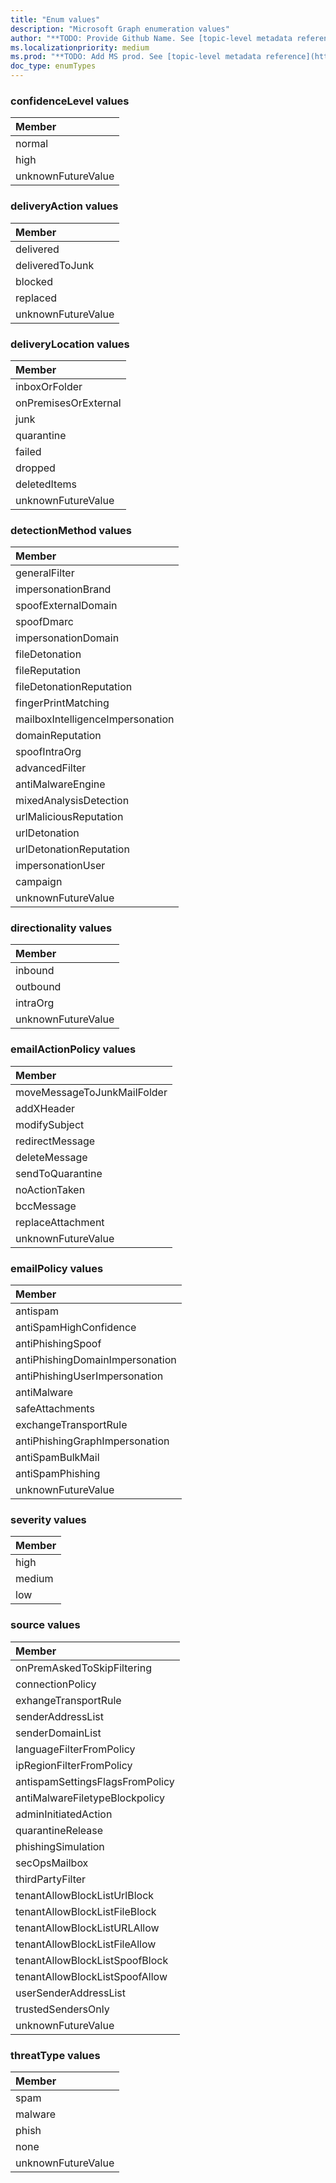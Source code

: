 ```yaml
---
title: "Enum values"
description: "Microsoft Graph enumeration values"
author: "**TODO: Provide Github Name. See [topic-level metadata reference](https://msgo.azurewebsites.net/add/document/guidelines/metadata.html#topic-level-metadata)**"
ms.localizationpriority: medium
ms.prod: "**TODO: Add MS prod. See [topic-level metadata reference](https://msgo.azurewebsites.net/add/document/guidelines/metadata.html#topic-level-metadata)**"
doc_type: enumTypes
---
```


### confidenceLevel values 



|Member|
|:---|
|normal|
|high|
|unknownFutureValue|

### deliveryAction values 



|Member|
|:---|
|delivered|
|deliveredToJunk|
|blocked|
|replaced|
|unknownFutureValue|

### deliveryLocation values 



|Member|
|:---|
|inboxOrFolder|
|onPremisesOrExternal|
|junk|
|quarantine|
|failed|
|dropped|
|deletedItems|
|unknownFutureValue|

### detectionMethod values 



|Member|
|:---|
|generalFilter|
|impersonationBrand|
|spoofExternalDomain|
|spoofDmarc|
|impersonationDomain|
|fileDetonation|
|fileReputation|
|fileDetonationReputation|
|fingerPrintMatching|
|mailboxIntelligenceImpersonation|
|domainReputation|
|spoofIntraOrg|
|advancedFilter|
|antiMalwareEngine|
|mixedAnalysisDetection|
|urlMaliciousReputation|
|urlDetonation|
|urlDetonationReputation|
|impersonationUser|
|campaign|
|unknownFutureValue|

### directionality values 



|Member|
|:---|
|inbound|
|outbound|
|intraOrg|
|unknownFutureValue|

### emailActionPolicy values 



|Member|
|:---|
|moveMessageToJunkMailFolder|
|addXHeader|
|modifySubject|
|redirectMessage|
|deleteMessage|
|sendToQuarantine|
|noActionTaken|
|bccMessage|
|replaceAttachment|
|unknownFutureValue|

### emailPolicy values 



|Member|
|:---|
|antispam|
|antiSpamHighConfidence|
|antiPhishingSpoof|
|antiPhishingDomainImpersonation|
|antiPhishingUserImpersonation|
|antiMalware|
|safeAttachments|
|exchangeTransportRule|
|antiPhishingGraphImpersonation|
|antiSpamBulkMail|
|antiSpamPhishing|
|unknownFutureValue|

### severity values 



|Member|
|:---|
|high|
|medium|
|low|

### source values 



|Member|
|:---|
|onPremAskedToSkipFiltering|
|connectionPolicy|
|exhangeTransportRule|
|senderAddressList|
|senderDomainList|
|languageFilterFromPolicy|
|ipRegionFilterFromPolicy|
|antispamSettingsFlagsFromPolicy|
|antiMalwareFiletypeBlockpolicy|
|adminInitiatedAction|
|quarantineRelease|
|phishingSimulation|
|secOpsMailbox|
|thirdPartyFilter|
|tenantAllowBlockListUrlBlock|
|tenantAllowBlockListFileBlock|
|tenantAllowBlockListURLAllow|
|tenantAllowBlockListFileAllow|
|tenantAllowBlockListSpoofBlock|
|tenantAllowBlockListSpoofAllow|
|userSenderAddressList|
|trustedSendersOnly|
|unknownFutureValue|

### threatType values 



|Member|
|:---|
|spam|
|malware|
|phish|
|none|
|unknownFutureValue|

